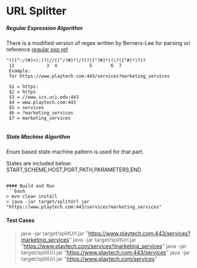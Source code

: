 # URL Splitter

##### Regular Expression Algorithm

There is a modified version of regex written by Berners-Lee for parsing uri reference 
[regular exp ref](https://tools.ietf.org/html/rfc3986#appendix-B)

```
^(([^:/?#]+):)?(//([^/?#]*)/?)?([^?#]*)(\?([^#]*)?)?
 12            3  4            5       6  7         
 Example:
 for https://www.playtech.com:443/services?marketing_services
 
 $1 = https:
 $2 = https
 $3 = //www.ics.uci.edu:443
 $4 = www.playtech.com:443
 $5 = services
 $6 = ?marketing_services
 $7 = marketing_services
 	       
```

##### State Machine Algorithm

Enum based state machine pattern is used for that part. 

States are included below:
START,SCHEME,HOST,PORT,PATH,PARAMETERS,END
  
```

#### Build and Run
```bash
> mvn clean install
> java -jar target/splitUrl.jar "https://www.playtech.com:443/services?marketing_services"
```

#### Test Cases
> java -jar target/splitUrl.jar "https://www.playtech.com:443/services?marketing_services"
> java -jar target/splitUrl.jar "https://www.playtech.com/services?marketing_services"
> java -jar target/splitUrl.jar "https://www.playtech.com:443/services"
> java -jar target/splitUrl.jar "https://www.playtech.com/services"